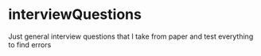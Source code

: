 # interviewQuestions
Just general interview questions that I take from paper and test everything to find errors
